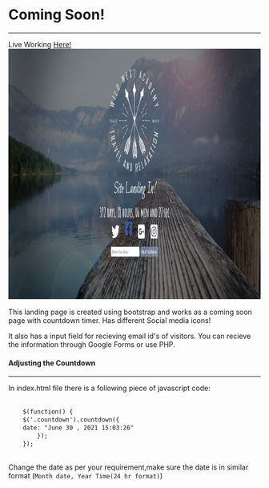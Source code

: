 <!DOCTYPE html>
<html>
    <body>
        <h1>Coming Soon!</h1>
        <hr>
        Live Working <a href="https://bstraplandingpage.firebaseapp.com/">Here!</a>
        <img src="images/main.png" width="100%" height="500px">
        <p>This landing page is created using bootstrap and works as a coming soon page with countdown timer. Has different Social media icons!</p> 
        <p>It also has a input field for recieving email id's of visitors. You can recieve the information through Google Forms or use
            PHP.
        </p>
        <h4>Adjusting the Countdown</h4>
        <hr>
        <p>In index.html file there is a following piece of javascript code: <br>
<pre><code>
    $(function() {
    $('.countdown').countdown({
    date: "June 30 , 2021 15:03:26"
        });
    });
</code></pre><br>
            Change the date as per your requirement,make sure the date is in similar format (<code>Month date, Year Time(24 hr format)</code>)
        </p>
    </body>
</html>
